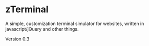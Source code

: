 # zTerminal
A simple, customization terminal simulator for websites, written in javascript/jQuery and other things. 

Version 0.3
